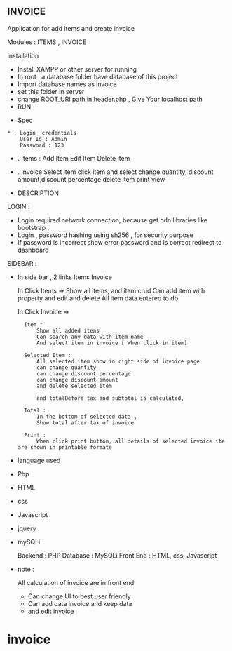 ## INVOICE



Application for add items and create invoice

Modules :
ITEMS ,
INVOICE



Installation 

*  Install XAMPP  or other server for running 
*  In root , a database folder have database of this project
*  Import database names as invoice
*  set this folder in server
*  change ROOT_URI path in header.php , Give Your localhost path
*  RUN


 - Spec
```
* . Login  credentials 
    User Id : Admin
    Password : 123
```
* . Items : 
     Add Item
    Edit Item
    Delete item

* .  Invoice
        Select item
        click item and select
        change quantity, discount amount,discount percentage 
        delete item
        print view


-  DESCRIPTION  

LOGIN :

  * Login  required  network connection, because get cdn libraries like bootstrap , 
  * Login , password hashing using sh256 , for security purpose
  * if password is incorrect show error password and is correct redirect to dashboard


SIDEBAR :

* In side bar , 2 links 
    Items 
    Invoice

    In Click Items => Show all items, and item crud
    Can add item with property and edit and delete
    All item data entered to db


    In Click Invoice =>   

        Item :
            Show all added items
            Can search any data with item name
            And select item in invoice [ When click in item]

        Selected Item :
            All selected item show in right side of invoice page
            can change quantity
            can change discount percentage
            can change discount amount
            and delete selected item

            and totalBefore tax and subtotal is calculated,

        Total :
            In the bottom of selected data , 
            Show total after tax of invoice

        Print :
            When click print button, all details of selected invoice ite are shown in printable formate





- language used 


* Php
* HTML
* css
* Javascript
* jquery
* mySQLi


  Backend : PHP 
  Database : MySQLi
  Front End : HTML, css, Javascript






 - note : 

    All calculation of invoice are in front end

    * Can change UI to best user friendly
    * Can add data invoice and keep data 
    * and edit invoice

# invoice

